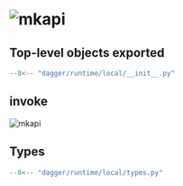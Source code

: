 # ![mkapi](dagger.runtime.local)

## Top-level objects exported

```python
--8<-- "dagger/runtime/local/__init__.py"
```


## invoke

![mkapi](dagger.runtime.local.invoke)


## Types

```python
--8<-- "dagger/runtime/local/types.py"
```
